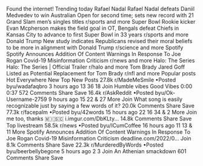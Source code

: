 Found the internet!
Trending today
Rafael Nadal
Rafael Nadal defeats Daniil Medvedev to win Australian Open for second time; sets new record with 21 Grand Slam men’s singles titles
r/sports and more
Super Bowl
Rookie kicker Evan Mcpherson makes the field goal in OT, Bengals defeat Chiefs in Kansas City to advance to first Super Bowl in 33 years
r/sports and more
Donald Trump
New study indicates Republicans revised their moral beliefs to be more in alignment with Donald Trump
r/science and more
Spotify
Spotify Announces Addition Of Content Warnings In Response To Joe Rogan Covid-19 Misinformation Criticism
r/news and more
Halo: The Series
Halo: The Series | Official Trailer
r/halo and more
Tom Brady
Jared Goff Listed as Potential Replacement for Tom Brady
r/nfl and more
Popular posts
Hot
Everywhere
New
Top
New Posts
27.8k
r/MadeMeSmile
•Posted byu/wadafaqbro
3 hours ago
13
36
18
Join
Humble vibes
 Good Vibes 
0:00
0:37
572 Comments
Share
Save
16.4k
r/AskReddit
•Posted byu/Ok-Username-2759
9 hours ago
15
22
& 27 More
Join
What song is easily recognizable just by saying a few words of it?
20.0k Comments
Share
Save
77.3k
r/facepalm
•Posted byu/42words
15 hours ago
22
16
34
& 2 More
Join
me too, thanks
 🇲​🇮​🇸​🇨​
i.imgur.com/DbKLty...
14.8k Comments
Share
Save
Top livestream
58.5k
r/news
•Posted byu/ICumCoffee
16 hours ago
11
13
& 11 More
Spotify Announces Addition Of Content Warnings In Response To Joe Rogan Covid-19 Misinformation Criticism
deadline.com/2022/0...
Join
8.1k Comments
Share
Save
22.3k
r/MurderedByWords
•Posted byu/beerbellybegone
5 hours ago
2
3
Join
An Athenian smackdown
601 Comments
Share
Save